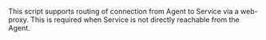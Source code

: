 This script supports routing of connection from Agent to Service via a web-proxy. This is required when Service is not directly reachable from the Agent.